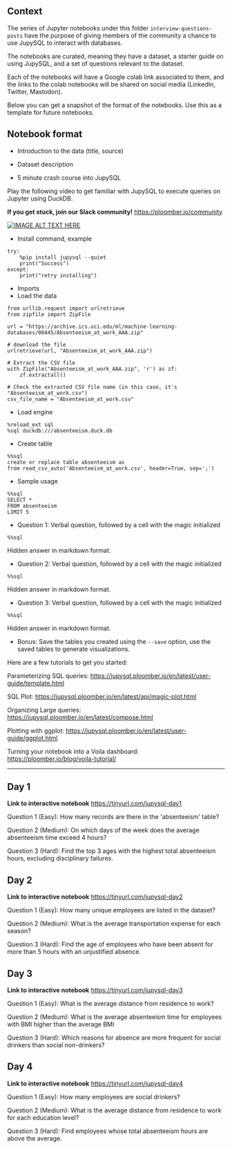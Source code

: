 ## Context

The series of Jupyter notebooks under this folder `interview-questions-posts` have the purpose of giving members of the community a chance to use JupySQL to interact with databases. 

The notebooks are curated, meaning they have a dataset, a starter guide on using JupySQL, and a set of questions relevant to the dataset. 

Each of the notebooks will have a Google colab link associated to them, and the links to the colab notebooks will be shared on social media (LinkedIn, Twitter, Mastodon).

Below you can get a snapshot of the format of the notebooks. Use this as a template for future notebooks.


## Notebook format

* Introduction to the data (title, source)
* Dataset description

* 5 minute crash course into JupySQL

Play the following video to get familiar with JupySQL to execute queries on Jupyter using DuckDB.

<b>If you get stuck, join our Slack community!</b> https://ploomber.io/community


[![IMAGE ALT TEXT HERE](https://img.youtube.com/vi/CsWEUYLaYU0/0.jpg)](https://www.youtube.com/watch?v=CsWEUYLaYU0)

* Install command, example



```
try:
    %pip install jupysql --quiet
    print("Success")
except:
    print("retry installing")
```

* Imports
* Load the data

```
from urllib.request import urlretrieve
from zipfile import ZipFile

url = "https://archive.ics.uci.edu/ml/machine-learning-databases/00445/Absenteeism_at_work_AAA.zip"

# download the file
urlretrieve(url, "Absenteeism_at_work_AAA.zip")

# Extract the CSV file
with ZipFile("Absenteeism_at_work_AAA.zip", 'r') as zf:
    zf.extractall()

# Check the extracted CSV file name (in this case, it's "Absenteeism_at_work.csv")
csv_file_name = "Absenteeism_at_work.csv"
```

* Load engine

```
%reload_ext sql
%sql duckdb:///absenteeism.duck.db
```

* Create table

```
%%sql
create or replace table absenteeism as
from read_csv_auto('Absenteeism_at_work.csv', header=True, sep=';')
```


* Sample usage

```
%%sql 
SELECT *
FROM absenteeism 
LIMIT 5
```

* Question 1: Verbal question, followed by a cell with the magic initialized

```
%%sql
```

Hidden answer in markdown format. 

* Question 2: Verbal question, followed by a cell with the magic initialized

```
%%sql
```

Hidden answer in markdown format. 

* Question 3: Verbal question, followed by a cell with the magic initialized

```
%%sql
```

Hidden answer in markdown format. 

* Bonus: Save the tables you created using the `--save` option, use the saved tables to generate visualizations.

Here are a few tutorials to get you started:

Parameterizing SQL queries: https://jupysql.ploomber.io/en/latest/user-guide/template.html

SQL Plot: https://jupysql.ploomber.io/en/latest/api/magic-plot.html

Organizing Large queries: https://jupysql.ploomber.io/en/latest/compose.html

Plotting with ggplot: https://jupysql.ploomber.io/en/latest/user-guide/ggplot.html

Turning your notebook into a Voila dashboard: https://ploomber.io/blog/voila-tutorial/

---------------------

## Day 1

**Link to interactive notebook** https://tinyurl.com/jupysql-day1

Question 1 (Easy):
How many records are there in the 'absenteeism' table? 


Question 2 (Medium):
On which days of the week does the average absenteeism time exceed 4 hours? 


Question 3 (Hard):
Find the top 3 ages with the highest total absenteeism hours, excluding disciplinary failures.

## Day 2

**Link to interactive notebook** https://tinyurl.com/jupysql-day2 

Question 1 (Easy):
How many unique employees are listed in the dataset?

Question 2 (Medium):
What is the average transportation expense for each season?

Question 3 (Hard):
Find the age of employees who have been absent for more than 5 hours with an unjustified absence.

## Day 3

**Link to interactive notebook** https://tinyurl.com/jupysql-day3

Question 1 (Easy):
What is the average distance from residence to work? 

Question 2 (Medium):
What is the average absenteeism time for employees with BMI higher than the average BMI

Question 3 (Hard):
Which reasons for absence are more frequent for social drinkers than social non-drinkers?

## Day 4 

**Link to interactive notebook** https://tinyurl.com/jupysql-day4

Question 1 (Easy):
How many employees are social drinkers?

Question 2 (Medium):
What is the average distance from residence to work for each education level?

Question 3 (Hard):
Find employees whose total absenteeism hours are above the average. 